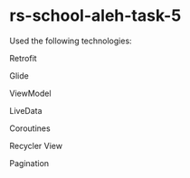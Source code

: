 # rs-school-aleh-task-5

Used the following technologies:

Retrofit

Glide

ViewModel

LiveData

Coroutines

Recycler View

Pagination
